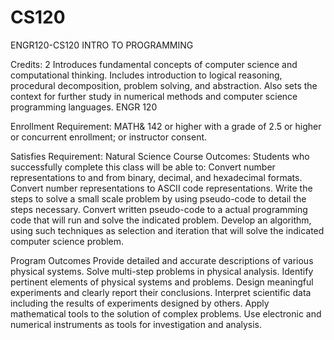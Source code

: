 # CS120
ENGR120-CS120 INTRO TO PROGRAMMING


Credits: 2
Introduces fundamental concepts of computer science and computational thinking. Includes introduction to logical reasoning, procedural decomposition, problem solving, and abstraction. Also sets the context for further study in numerical methods and computer science programming languages. ENGR 120

Enrollment Requirement: MATH& 142 or higher with a grade of 2.5 or higher or concurrent enrollment; or instructor consent.

Satisfies Requirement: Natural Science
Course Outcomes:
Students who successfully complete this class will be able to:
Convert number representations to and from binary, decimal, and hexadecimal formats.
Convert number representations to ASCII code representations. 
Write the steps to solve a small scale problem by using pseudo-code to detail the steps necessary.
Convert written pseudo-code to a actual programming code that will run and solve the indicated problem. 
Develop an algorithm, using such techniques as selection and iteration that will solve the indicated computer science problem. 

Program Outcomes
Provide detailed and accurate descriptions of various physical systems.
Solve multi-step problems in physical analysis.
Identify pertinent elements of physical systems and problems.
Design meaningful experiments and clearly report their conclusions.
Interpret scientific data including the results of experiments designed by others.
Apply mathematical tools to the solution of complex problems.
Use electronic and numerical instruments as tools for investigation and analysis.
